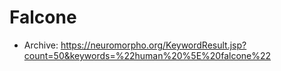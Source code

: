 # Falcone
- Archive: https://neuromorpho.org/KeywordResult.jsp?count=50&keywords=%22human%20%5E%20falcone%22
